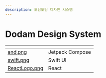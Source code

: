 ```yaml
---
description: 도담도담 디자인 시스템
---
```


# Dodam Design System

<table data-view="cards"><thead><tr><th data-card-cover data-type="files"></th><th></th></tr></thead><tbody><tr><td><a href="../.gitbook/assets/and.png">and.png</a></td><td>Jetpack Compose</td></tr><tr><td><a href="../.gitbook/assets/swift.png">swift.png</a></td><td>Swift UI</td></tr><tr><td><a href="../.gitbook/assets/ReactLogo.png">ReactLogo.png</a></td><td>React</td></tr></tbody></table>
